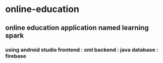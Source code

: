 # online-education


<html>
  <h2>
    online education application named learning spark
  </h2>

  <h3>
    using android studio  
    frontend : xml 
    backend : java
    database : firebase 
  </h3>
</html>
